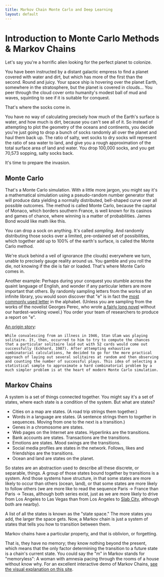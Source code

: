 ```yaml
---
title: Markov Chain Monte Carlo and Deep Learning
layout: default
---
```


# Introduction to Monte Carlo Methods & Markov Chains

Let's say you're a horrific alien looking for the perfect planet to colonize. 

You have been instructed by a distant galactic empress to find a planet covered with water and dirt, but which has more of the first than the second. Round and juicy. Your space ship is hovering over the planet Earth, somewhere in the stratosphere, but the planet is covered in clouds... You peer through the cloud cover onto humanity's modest ball of mud and waves, squinting to see if it is suitable for conquest. 

That's where the socks come in. 

You have no way of calculating precisely how much of the Earth's surface is water, and how much is dirt, because you can't see all of it. So instead of attempting to plot the geometry of the oceans and continents, you decide you're just going to drop a bunch of socks randomly all over the planet and haul them back up. The ratio of salty, wet socks to dry socks will represent the ratio of sea water to land, and give you a rough approximation of the total surface area of land and water. You drop 100,000 socks, and you get 70,573 sopping, salty socks back. 

It's time to prepare the invasion. 

## Monte Carlo 

That's a Monte Carlo simulation. With a little more jargon, you might say it's a mathematical simulation using a pseudo-random number generator that will produce data yielding a normally distributed, bell-shaped curve over all possible outcomes. The method is called Monte Carlo, because the capital of Monaco, which borders southern France, is well known for its casinos and games of chance, where winning is a matter of probabilities. James Bond would like math like this. 

You can drop a sock on anything. It's called *sampling*. And randomly distributing those socks over a limited, pre-ordained set of possibilities, which together add up to 100% of the earth's surface, is called the Monte Carlo method. 

We're stuck behind a veil of ignorance (the clouds) everywhere we turn, unable to precisely gauge reality around us. You gamble and you roll the die, not knowing if the die is fair or loaded. That's where Monte Carlo comes in.  

Another example: Perhaps during your conquest you stumble across the quaint language of English, and wonder if any particular letters are more important that others. By randomly sampling letters from the works of an infinite library, you would soon discover that "e" is in fact the [most commonly used letter](https://en.wikipedia.org/wiki/Letter_frequency#Relative_frequencies_of_letters_in_the_English_language) in the alphabet. (Unless you are sampling from the works of the novelist Georges Perec, who wrote [a fairly long novel](https://en.wikipedia.org/wiki/A_Void) without our hardest-working vowel.) You order your team of researchers to produce a report on "e".

[An origin story](http://citeseerx.ist.psu.edu/viewdoc/download?doi=10.1.1.13.7133&rep=rep1&type=pdf): 

```
While convalescing from an illness in 1946, Stan Ulam was playing solitaire. It, then, occurred to him to try to compute the chances that a particular solitaire laid out with 52 cards would come out successfully (Eckhard, 1987). After attempting exhaustive combinatorial calculations, he decided to go for the more practical approach of laying out several solitaires at random and then observing and counting the number of successful plays. This idea of selecting a statistical sample to approximate a hard combinatorial problem by a much simpler problem is at the heart of modern Monte Carlo simulation.
```

## Markov Chains

A system is a set of things connected together. You might say it's a set of states, where each state is a condition of the system. But what are states? 

* Cities on a map are states. (A road trip strings them together.) 
* Words in a language are states. (A sentence strings them to together in sequences. Moving from one to the next is a transition.) 
* Genes in a chromosome are states. 
* Web pages on the Internet are states. Hyperlinks are the transitions. 
* Bank accounts are states. Transactions are the transitions.
* Emotions are states. Mood swings are the transitions. 
* Social media profiles are states in the network. Follows, likes and friendships are the transitions. 
* Ocean and land are states on the planet. 

So states are an abstraction used to describe all these discrete, or separable, things. A group of those states bound together by transitions is a system. And those systems have structure, in that some states are more likely to occur than others (ocean, land), or that some states are more likely to follow others (we are more like to read the sequence Paris -> France than Paris -> Texas, although both series exist, just as we are more likely to drive from Los Angeles to Las Vegas than from Los Angeles to [Slab City](https://www.google.com/maps/place/Slab+City,+CA+92233/@33.2579686,-117.7035463,7z/data=!4m5!3m4!1s0x80d0b20527ca5ebf:0xa7f292448cbd1988!8m2!3d33.2579703!4d-115.4623352), although both are nearby). 

A list of all the states is known as the "state space." The more states you add, the larger the space gets. Now, a Markov chain is just a system of states that tells you how to transition between them. 

Markov chains have a particular property, and that is oblivion, or forgetting. 

That is, they have no memory; they know nothing beyond the present, which means that the only factor determining the transition to a future state is a chain's current state. You could say the "m" in Markov stands for "memoryless": A woman with amnesia pacing through the rooms of a house without know why. For an excellent interactive demo of Markov Chains, [see the visual explanation on this site](http://setosa.io/ev/markov-chains/).
